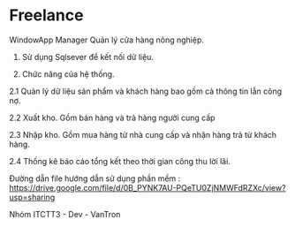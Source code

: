 # Freelance
WindowApp Manager
Quản lý cửa hàng nông nghiệp.

1.	Sử dụng Sqlsever để kết nối dữ liệu.

2.	Chức năng của hệ thống.

2.1	Quản lý dữ liệu sản phẩm và khách hàng bao gồm cả thông tin lẫn công nợ.

2.2	Xuất kho. Gồm bán hàng và trả hàng người cung cấp

2.3	Nhập kho. Gồm mua hàng từ nhà cung cấp và nhận hàng trả từ khách hàng.

2.4	Thống kê báo cáo tổng kết theo thời gian công thu lời lãi.

Đường dẫn file hướng dẫn sử dụng phần mềm : 
https://drive.google.com/file/d/0B_PYNK7AU-PQeTU0ZjNMWFdRZXc/view?usp=sharing

Nhóm ITCTT3 - Dev - VanTron